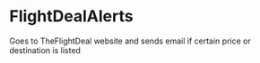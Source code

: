 # FlightDealAlerts
Goes to TheFlightDeal website and sends email if certain price or destination is listed
